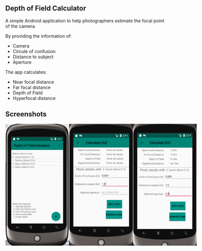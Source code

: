 ## Depth of Field Calculator

A simple Android application to help photographers estimate the focal point of the camera. 

By providing the information of:
- Camera
- Circule of confusion
- Distance to subject
- Aperture

The app calculates:
- Near focal distance
- Far focal distance
- Depth of Field
- Hyperfocal distance

## Screenshots

<div align="center">
	<div style="display:flex;">
  		<img src="./screenshots/Home.png" width="200">
  		<img src="./screenshots/enterValues.png" width="200">
  		<img src="./screenshots/result.png" width="200">
	</div>
</div>